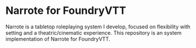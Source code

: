 # Narrote for FoundryVTT
Narrote is a tabletop roleplaying system I develop, focused on flexibility with
setting and a theatric/cinematic experience. This repository is an
system implementation of Narrote for FoundryVTT.